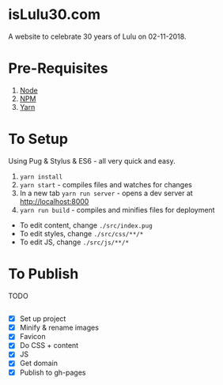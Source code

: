 # isLulu30.com

A website to celebrate 30 years of Lulu on 02-11-2018.

# Pre-Requisites

1. [Node](https://nodejs.org/en/download/)
2. [NPM](https://www.npmjs.com/get-npm)
3. [Yarn](https://yarnpkg.com/lang/en/)

# To Setup

Using Pug & Stylus & ES6 - all very quick and easy.

1. `yarn install`
2. `yarn start` - compiles files and watches for changes
3. In a new tab `yarn run server` - opens a dev server at [http://localhost:8000](http://localhost:8000)
4. `yarn run build` - compiles and minifies files for deployment

* To edit content, change `./src/index.pug`
* To edit styles, change `./src/css/**/*`
* To edit JS, change `./src/js/**/*`

# To Publish

TODO

##

- [x] Set up project
- [x] Minify & rename images
- [x] Favicon
- [x] Do CSS + content
- [x] JS
- [x] Get domain
- [x] Publish to gh-pages
